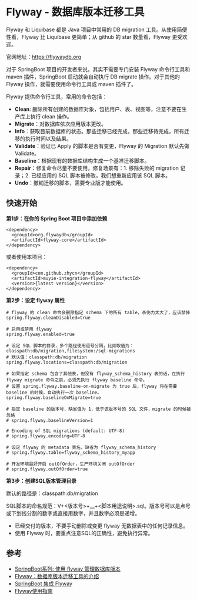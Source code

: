 # Flyway - 数据库版本迁移工具

Flyway 和 Liquibase 都是 Java 项目中常用的 DB migration 工具。从使用简便性看，Flyway 比 Liquibase 更简单；从 github 的 star 数量看，Flyway 更受欢迎。

官网地址：https://flywaydb.org

对于 SpringBoot 项目的开发者来说，其实不需要专门安装 Flyway 命令行工具和 maven 插件，SpringBoot 启动就会自动执行 DB migrate 操作。对于其他的 Flyway 操作，就需要使用命令行工具或 maven 插件了。

Flyway 提供命令行工具，常用的命令包括：

- **Clean**: 删除所有创建的数据库对象，包括用户、表、视图等，注意不要在生产库上执行 clean 操作。
- **Migrate**：对数据库依次应用版本更改。
- **Info**：获取目前数据库的状态。那些迁移已经完成，那些迁移待完成，所有迁移的执行时间以及结果。
- **Validate**：验证已 Apply 的脚本是否有变更，Flyway 的 Migration 默认先做 Validate。
- **Baseline**：根据现有的数据库结构生成一个基准迁移脚本。
- **Repair**：修复命令尽量不要使用，修复场景有：1. 移除失败的 migration 记录；2. 已经应用的 SQL 脚本被修改，我们想重新应用该 SQL 脚本。
- **Undo**：撤销迁移的脚本，需要专业版才能使用。

## 快速开始

**第1步：在你的 Spring Boot 项目中添加依赖**

```
<dependency>
  <groupId>org.flywaydb</groupId>
  <artifactId>flyway-core</artifactId>
</dependency>
```

或者使用本项目：

```
<dependency>
  <groupId>com.github.zhycn</groupId>
  <artifactId>muyie-integration-flyway</artifactId>
  <version>{latest version}</version>
</dependency>
```

**第2步：设定 flyway 属性**

```
# flyway 的 clean 命令会删除指定 schema 下的所有 table，杀伤力太大了，应该禁掉
spring.flyway.cleanDisabled=true

# 启用或禁用 flyway
spring.flyway.enabled=true

# 设定 SQL 脚本的目录，多个路径使用逗号分隔，比如取值为：classpath:db/migration,filesystem:/sql-migrations
# 默认值：classpath:db/migration
spring.flyway.locations=classpath:db/migration

# 如果指定 schema 包含了其他表，但没有 flyway_schema_history 表的话，在执行 flyway migrate 命令之前，必须先执行 flyway baseline 命令。
# 设置 spring.flyway.baseline-on-migrate 为 true 后，flyway 将在需要 baseline 的时候，自动执行一次 baseline。 
spring.flyway.baselineOnMigrate=true

# 指定 baseline 的版本号，缺省值为 1，低于该版本号的 SQL 文件，migrate 的时候被忽略
# spring.flyway.baselineVersion=1 

# Encoding of SQL migrations (default: UTF-8)
# spring.flyway.encoding=UTF-8

# 设定 flyway 的 metadata 表名，缺省为 flyway_schema_history
# spring.flyway.table=flyway_schema_history_myapp

# 开发环境最好开启 outOfOrder，生产环境关闭 outOfOrder
# spring.flyway.outOfOrder=true
```

**第3步：创建SQL版本管理目录**

默认的路径是：classpath:db/migration

SQL脚本的命名规范：V+<版本号>+__+<脚本用途说明>.sql。版本号可以是点号或下划线分割的数字或直接用数字，并且数字必须是递增。

- 已经交付的版本，不要手动删除或变更 flyway 无数据表中的任何记录信息。
- 使用 Flyway 时，要重点注意SQL的正确性，避免执行异常。

## 参考

- [SpringBoot系列: 使用 flyway 管理数据库版本](https://www.cnblogs.com/harrychinese/p/springboot_flyway.html)
- [Flyway：数据库版本迁移工具的介绍](https://www.jianshu.com/p/b321dafdfe83)
- [SpringBoot 集成 Flyway](https://www.jianshu.com/p/779c2b4c053c)
- [Flyway使用指南](https://www.cnblogs.com/417xiaoliu/p/11124080.html)